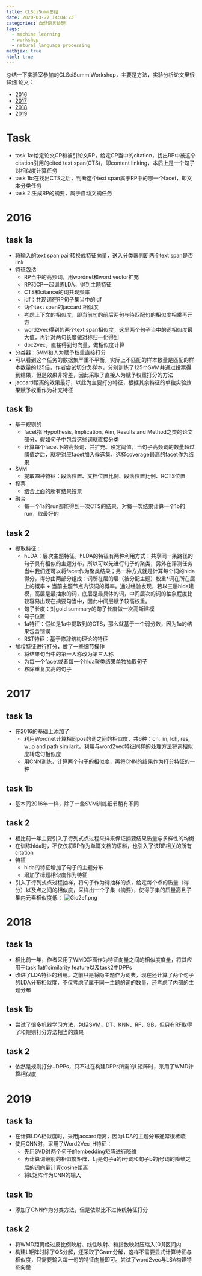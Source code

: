 ```yaml
---
title: CLSciSumm总结
date: 2020-03-27 14:04:23
categories: 自然语言处理
tags:
  - machine learning
  - workshop
  -	natural language processing
mathjax: true
html: true
---
```


总结一下实验室参加的CLSciSumm Workshop，主要是方法，实验分析论文里很详细
论文：
-	[2016](http://ceur-ws.org/Vol-1610/paper18.pdf)
-	[2017](http://ceur-ws.org/Vol-2002/cistclscisumm2017.pdf)
-	[2018](http://ceur-ws.org/Vol-2132/paper8.pdf)
-	[2019](http://ceur-ws.org/Vol-2414/paper20.pdf)
<!--more-->

# Task
-	task 1a:给定论文CP和被引论文RP，给定CP当中的citation，找出RP中被这个citation引用的cited text span(CTS)，即content linking，本质上是一个句子对相似度计算任务
-	task 1b:在找出CTS之后，判断这个text span属于RP中的哪一个facet，即文本分类任务
-	task 2:生成RP的摘要，属于自动文摘任务

# 2016
## task 1a
-	将输入的text span pair转换成特征向量，送入分类器判断两个text span是否link
-	特征包括
	-	RP当中的高频词，用wordnet和word vector扩充
	-	RP和CP一起训练LDA，得到主题特征
	-	CTS和citance的词共现频率
	-	idf：共现词在RP句子集当中的idf
	-	两个text span的jaccard 相似度
	-	考虑上下文的相似度，即当前句的前后两句与待匹配句的相似度相乘再开方
	-	word2vec得到的两个text span相似度，这里两个句子当中的词相似度最大值，再针对两句长度做对称归一化得到
	-	doc2vec，直接得到句向量，做相似度计算
-	分类器：SVM和人为赋予权重直接打分
-	可以看到这个任务的数据集严重不平衡，实际上不匹配的样本数量是匹配的样本数量的125倍，作者尝试切分负样本，分别训练了125个SVM并通过投票得到结果，但是效果非常差，因此采取了直接人为赋予权重打分的方法
-	jaccard距离的效果最好，以此为主要打分特征，根据其余特征的单独实验效果赋予权重作为补充特征

## task 1b
-	基于规则的
	-	facet指 Hypothesis, Implication, Aim, Results and Method之类的论文部分，假如句子中包含这些词就直接分类
	-	计算每个facet下的高频词，并扩充。设定阈值，当句子高频词的数量超过阈值之后，就将对应facet加入候选集，选择coverage最高的facet作为结果
-	SVM
	-	提取四种特征：段落位置、文档位置比例、段落位置比例、RCTS位置
-	投票
	-	结合上面的所有结果投票
-	融合
	-	每一个1a的run都能得到一次CTS的结果，对每一次结果计算一个1b的run，取最好的

## task 2
-	提取特征：
	-	hLDA：层次主题特征。hLDA的特征有两种利用方式：共享同一条路径的句子具有相似的主题分布，所以可以先进行句子的聚类，另外在评测任务当中我们还可以将facet作为聚类结果；另一种方式就是计算每个词的hlda得分，得分由两部分组成：词所在层的层（被分配主题）权重*词在所在层上的概率 + 当前主题节点内该词的概率。通过经验发现，若以三层hlda建模，高层是最抽象的词，底层是最具体的词，中间层次的词的抽象程度比较容易出现在摘要句当中，因此中间层赋予较高权重。
	-	句子长度：对gold summary的句子长度做一次高斯建模
	-	句子位置
	-	1a特征：假如是1a中提取到的CTS，那么就基于一个弱分数，因为1a的结果包含错误
	-	RST特征：基于修辞结构理论的特征
-	加权特征进行打分，做了一些细节操作
	-	将结果句当中的第一人称改为第三人称
	-	为每一个facet或者每一个hlda聚类结果单独抽取句子
	-	移除重复度高的句子

# 2017
## task 1a
-	在2016的基础上添加了
	-	利用Wordnet计算相同pos的词之间的相似度，共6种：cn, lin, lch, res, wup and path similarit。利用与word2vec特征同样的处理方法将词相似度转成句相似度
	-	用CNN训练，计算两个句子的相似度，再将CNN的结果作为打分特征的一种

## task 1b
-	基本同2016年一样，除了一些SVM训练细节稍有不同

## task 2
-	相比前一年主要引入了行列式点过程采样来保证摘要结果质量与多样性的均衡
-	在训练hlda时，不仅仅将RP作为单篇文档的语料，也引入了该RP相关的所有citation
-	特征
	-	hlda的特征增加了句子的主题分布
	-	增加了标题相似度作为特征
-	引入了行列式点过程抽样，将句子作为待抽样的点，给定每个点的质量（得分）以及点之间的相似度，采样出一个子集（摘要），使得子集的质量高且子集内元素相似度低：
	![Gic2ef.png](https://s1.ax1x.com/2020/03/27/Gic2ef.png)

# 2018
## task 1a
-	相比前一年，作者采用了WMD距离作为特征向量之间的相似度度量，将其应用于task 1a的similarity feature以及task2中DPPs
-	改进了LDA特征的利用。之前只是将隐主题作为词典，现在还计算了两个句子的LDA分布相似度，不仅考虑了属于同一主题的词的数量，还考虑了内部的主题分布

## task 1b
-	尝试了很多机器学习方法，包括SVM、DT、KNN、RF、GB，但只有RF取得了和规则打分方法相当的效果

## task 2
-	依然是规则打分+DPPs，只不过在构建DPPs所需的L矩阵时，采用了WMD计算相似度

# 2019
## task 1a
-	在计算LDA相似度时，采用jaccard距离，因为LDA的主题分布通常很稀疏
-	使用CNN时，采用了Word2Vec_H特征：
	-	先用SVD对两个句子的embedding矩阵进行降维
	-	再计算词级别的相似度矩阵，$L_{ij}$是句子a的i号词和句子b的j号词的降维之后的词向量计算cosine距离
	-	将L矩阵作为CNN的输入

## task 1b
-	添加了CNN作为分类方法，但是依然比不过传统特征打分

## task 2
-	将WMD距离经过反比例映射、线性映射、和指数映射压缩入[0,1]区间内
-	构建L矩阵时除了QS分解，还采取了Gram分解，这样不需要显式计算特征与相似度，只需要输入每一句的特征向量即可。尝试了word2vec与LSA构建特征向量


